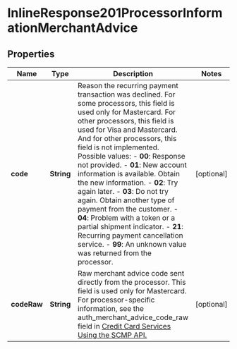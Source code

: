 
# InlineResponse201ProcessorInformationMerchantAdvice

## Properties
Name | Type | Description | Notes
------------ | ------------- | ------------- | -------------
**code** | **String** | Reason the recurring payment transaction was declined. For some processors, this field is used only for Mastercard. For other processors, this field is used for Visa and Mastercard. And for other processors, this field is not implemented.  Possible values:   - **00**: Response not provided.  - **01**: New account information is available. Obtain the new information.  - **02**: Try again later.  - **03**: Do not try again. Obtain another type of payment from the customer.  - **04**: Problem with a token or a partial shipment indicator.  - **21**: Recurring payment cancellation service.  - **99**: An unknown value was returned from the processor.  |  [optional]
**codeRaw** | **String** | Raw merchant advice code sent directly from the processor. This field is used only for Mastercard.  For processor-specific information, see the auth_merchant_advice_code_raw field in [Credit Card Services Using the SCMP API.](http://apps.cybersource.com/library/documentation/dev_guides/CC_Svcs_SCMP_API/html)  |  [optional]



